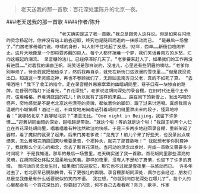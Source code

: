 > 老天送我的那一首歌：百花深处里陈升的北京一夜。

###老天送我的那一首歌
####作者/陈升

						“老天确实是送了我一首歌。”我总是跟旁人这样说。但是如果在闪烁的灵念扬起时，你并没有站上前去迎取，终究也是随风而逝的一抹感动而已。 “是最后一场雪了。”门房老爹倚着门说。哆嗦的身形，叫人耐不住地起了反感。92年，西单……新街口喧闹不止，这片大地像是一个即将要苏醒的巨人，每个人都怀揣着一个梦，我们笑话着南方的乡愁，汇向这崛起的潮流。 录音棚的活儿，已经停滞好几天了。“老爹要来赶人了，如果我们的工作再没有进展……”对着我的编曲正帆，玩笑话是那样说的，没准儿，心里还有些阴霾的嘀咕，“老爹你别麻烦了，待会我就把他给杀了，然后我再自杀，就死在新街口这浪漫的雪夜里……”但是我没说出口。知道这一季灵感之神，再也不眷顾我们了，无颜回去南方见父老，真的不如死了算。 “去喝酒吧！”我下了收工的指令。走在录音棚外窸窸窣窣的幽暗胡同里，巷子口有一块惨白的路牌，在昏弱的路灯下泛着光，“百花深处”。老爹说这胡同深处的录音棚，在旧时代还是个王爷府，住着格格，养着满庭园的花儿！所以就有了这样的来由…… 踩在刚下的新雪上，发出呜咽的怪声，突地感觉是不是老北京这些漂亮的灵魂，都依着你的脚印，跟了过来讨酒喝。真想我南方温暖的小城镇啊！酒过三巡，不自觉地用闽南话引着胡同门缝里泄出来的段子，怪异地哼着：“我哪帖北京？我哪帖北京？”凄苦无比。“One night in Beijing，我留下许多情……”迎着胡同幽暗的深处，越唱越是带劲。“就这个啦！等的就是这个啦！”我跟正帆两个人伫立在百花深处胡同里，唱着唱着有种泫然欲泣的快感。于是三步两步地赶回录音棚，重新架起了器材，着了魔似的就录了起来。后来门房老爹说：“见鬼了！前儿个来了好些天，也没录出点成绩来，怎么着喝完酒跑回来吵着要录音，个把钟头，就完了那首歌唉！” 我就想老爹你别费神了，我就那么个无心的痴念，念去了那百花深处。当闪动的灵念出发时，完成一首歌又需要多少时间呢？ 于是我知道，那年的最后一场雪里，老天确实送了我一首歌。百花胡同里那些漂亮的灵魂，在胡同深处体贴又温柔地讪笑着。那样的夜里，没有人不是动了真情，也留下了许多的真情。 而闪动的灵念发生时，如果我们没迎取它，那它也不过就是雪夜里一抹感动而已。 许多年过去了，老北京早已脱胎换骨，有了更强壮的面貌。录音棚那胡同深处，偶尔也会经过，朋友们总是见我像是有什么话要说似的笑而不语。 我在想，“你就别问百花深处在哪儿了”，每个人的心里都会有一个百花深处的，你要起了闪念，何不自己去看看呢？陈升，歌手、作家 